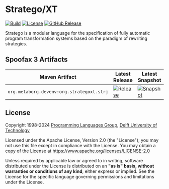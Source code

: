 <!--
!! THIS FILE WAS GENERATED USING repoman !!
Modify `repo.yaml` instead and use `repoman` to update this file
See: https://github.com/metaborg/metaborg-gradle/
-->

# Stratego/XT
[![Build][github-badge:build]][github:build]
[![License][license-badge]][license]
[![GitHub Release][github-badge:release]][github:release]

Stratego is a modular language for the specification of fully automatic program transformation systems based on the paradigm of rewriting strategies.


## Spoofax 3 Artifacts


| Maven Artifact | Latest Release | Latest Snapshot |
|----------|----------------|-----------------|
| `org.metaborg.devenv:org.strategoxt.strj` | [![Release][mvn-rel-badge:org.metaborg.devenv:org.strategoxt.strj]][mvn:org.metaborg.devenv:org.strategoxt.strj] | [![Snapshot][mvn-snap-badge:org.metaborg.devenv:org.strategoxt.strj]][mvn:org.metaborg.devenv:org.strategoxt.strj] |




## License
Copyright 1998-2024 [Programming Languages Group](https://pl.ewi.tudelft.nl/), [Delft University of Technology](https://www.tudelft.nl/)

Licensed under the Apache License, Version 2.0 (the "License"); you may not use this file except in compliance with the License. You may obtain a copy of the License at <https://www.apache.org/licenses/LICENSE-2.0>

Unless required by applicable law or agreed to in writing, software distributed under the License is distributed on an **"as is" basis, without warranties or conditions of any kind**, either express or implied. See the License for the specific language governing permissions and limitations under the License.

[github-badge:build]: https://img.shields.io/github/actions/workflow/status/metaborg/strategoxt/build.yaml
[github:build]: https://github.com/metaborg/strategoxt/actions
[license-badge]: https://img.shields.io/github/license/metaborg/strategoxt
[license]: https://github.com/metaborg/strategoxt/blob/master/LICENSE.md
[github-badge:release]: https://img.shields.io/github/v/release/metaborg/strategoxt?display_name=release
[github:release]: https://github.com/metaborg/strategoxt/releases
[mvn:org.metaborg.devenv:org.strategoxt.strj]: https://artifacts.metaborg.org/#nexus-search;gav~org.metaborg.devenv~org.strategoxt.strj~~~
[mvn-rel-badge:org.metaborg.devenv:org.strategoxt.strj]: https://img.shields.io/nexus/r/org.metaborg.devenv/org.strategoxt.strj?server=https%3A%2F%2Fartifacts.metaborg.org&label=%20
[mvn-snap-badge:org.metaborg.devenv:org.strategoxt.strj]: https://img.shields.io/nexus/s/org.metaborg.devenv/org.strategoxt.strj?server=https%3A%2F%2Fartifacts.metaborg.org&label=%20
